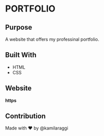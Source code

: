 # PORTFOLIO

## Purpose
A website that offers my professinal portfolio. 

## Built With
* HTML
* CSS

## Website
**https**

## Contribution
Made with ❤️ by @kamilaraggi

